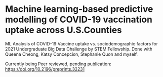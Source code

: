 # Machine learning-based predictive modelling of COVID-19 vaccination uptake across U.S.Counties
ML Analysis of COVID-19 Vaccine uptake vs. sociodemographic factors for 2021 Undergraduate Big Data Challenge by STEM Fellowship. 
Done with Queena Cheong, Katsy Concepcion, Stephanie Quon and myself. 


Currently being Peer reviewed, pending publication: https://doi.org/10.2196/preprints.33231
